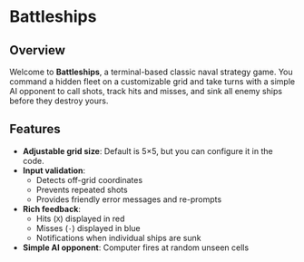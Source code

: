 # Battleships

## Overview

Welcome to **Battleships**, a terminal-based classic naval strategy game. You command a hidden fleet on a customizable grid and take turns with a simple AI opponent to call shots, track hits and misses, and sink all enemy ships before they destroy yours.

## Features

- **Adjustable grid size**: Default is 5×5, but you can configure it in the code.
- **Input validation**:
  - Detects off-grid coordinates
  - Prevents repeated shots
  - Provides friendly error messages and re-prompts
- **Rich feedback**:
  - Hits (`X`) displayed in red
  - Misses (`·`) displayed in blue
  - Notifications when individual ships are sunk
- **Simple AI opponent**: Computer fires at random unseen cells
